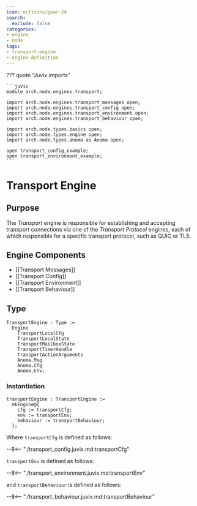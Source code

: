 ```yaml
---
icon: octicons/gear-24
search:
  exclude: false
categories:
- engine
- node
tags:
- transport-engine
- engine-definition
---
```


??? quote "Juvix imports"

    ```juvix
    module arch.node.engines.transport;

    import arch.node.engines.transport_messages open;
    import arch.node.engines.transport_config open;
    import arch.node.engines.transport_environment open;
    import arch.node.engines.transport_behaviour open;

    import arch.node.types.basics open;
    import arch.node.types.engine open;
    import arch.node.types.anoma as Anoma open;

    open transport_config_example;
    open transport_environment_example;
    ```

# Transport Engine

## Purpose

<!-- --8<-- [start:purpose] -->
The *Transport* engine is responsible for establishing and accepting transport connections
via one of the *Transport Protocol* engines,
each of which responsible for a specific transport protocol, such as QUIC or TLS.
<!-- --8<-- [end:purpose] -->

## Engine Components

- [[Transport Messages]]
- [[Transport Config]]
- [[Transport Environment]]
- [[Transport Behaviour]]

## Type

<!-- --8<-- [start:TransportEngine] -->
```juvix
TransportEngine : Type :=
  Engine
    TransportLocalCfg
    TransportLocalState
    TransportMailboxState
    TransportTimerHandle
    TransportActionArguments
    Anoma.Msg
    Anoma.Cfg
    Anoma.Env;
```
<!-- --8<-- [end:TransportEngine] -->

### Instantiation

<!-- --8<-- [start:transportEngine] -->
```juvix
transportEngine : TransportEngine :=
  mkEngine@{
    cfg := transportCfg;
    env := transportEnv;
    behaviour := transportBehaviour;
  };
```
<!-- --8<-- [end:transportEngine] -->

Where `transportCfg` is defined as follows:

--8<-- "./transport_config.juvix.md:transportCfg"

`transportEnv` is defined as follows:

--8<-- "./transport_environment.juvix.md:transportEnv"

and `transportBehaviour` is defined as follows:

--8<-- "./transport_behaviour.juvix.md:transportBehaviour"
